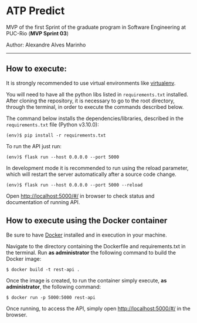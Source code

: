 # ATP Predict

MVP of the first Sprint of the graduate program in Software Engineering at PUC-Rio (**MVP Sprint 03**)

Author: Alexandre Alves Marinho

---
## How to execute:

It is strongly recommended to use virtual environments like [virtualenv](https://packaging.python.org/en/latest/guides/installing-using-pip-and-virtual-environments/#creating-a-virtual-environment).
 
You will need to have all the python libs listed in `requirements.txt` installed.
After cloning the repository, it is necessary to go to the root directory, through the terminal, in order to execute the commands described below.

The command below installs the dependencies/libraries, described in the `requirements.txt` file (Python v3.10.0):
```
(env)$ pip install -r requirements.txt
```
To run the API just run:
```
(env)$ flask run --host 0.0.0.0 --port 5000
```
In development mode it is recommended to run using the reload parameter, which will restart the server
automatically after a source code change.
```
(env)$ flask run --host 0.0.0.0 --port 5000 --reload
```

Open [http://localhost:5000/#/](http://localhost:5000/#/) in browser to check status and documentation of running API.

## How to execute using the Docker container

Be sure to have [Docker](https://docs.docker.com/engine/install/) installed and in execution in your machine.

Navigate to the directory containing the Dockerfile and requirements.txt in the terminal.
Run **as administrator** the following command to build the Docker image:

```
$ docker build -t rest-api .
```

Once the image is created, to run the container simply execute, **as administrator**, the following command:

```
$ docker run -p 5000:5000 rest-api
```

Once running, to access the API, simply open [http://localhost:5000/#/](http://localhost:5000/#/) in the browser.
